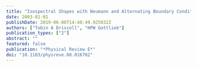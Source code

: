 ```yaml
---
title: "Isospectral Shapes with Neumann and Alternating Boundary Conditions"
date: 2003-01-01
publishDate: 2019-06-06T14:48:49.925032Z
authors: ["Tobin A Driscoll", "HPW Gottlieb"]
publication_types: ["2"]
abstract: ""
featured: false
publication: "*Physical Review E*"
doi: "10.1103/physreve.68.016702"
---
```


